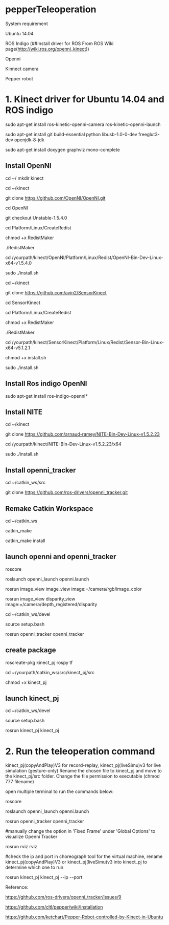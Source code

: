 # pepperTeleoperation

System requirement

  Ubuntu 14.04
  
  ROS Indigo (##Install driver for ROS From ROS Wiki page(http://wiki.ros.org/openni_kinect))
  
  Openni
  
  Kinnect camera
  
  Pepper robot

# 1.  Kinect driver for Ubuntu 14.04 and ROS indigo

sudo apt-get install ros-kinetic-openni-camera ros-kinetic-openni-launch

sudo apt-get install git build-essential python libusb-1.0-0-dev freeglut3-dev openjdk-8-jdk

sudo apt-get install doxygen graphviz mono-complete

## Install OpenNI

cd ~/ mkdir kinect

cd ~/kinect 

git clone https://github.com/OpenNI/OpenNI.git 

cd OpenNI 

git checkout Unstable-1.5.4.0 

cd Platform/Linux/CreateRedist 

chmod +x RedistMaker 

./RedistMaker

cd /yourpath/kinect/OpenNI/Platform/Linux/Redist/OpenNI-Bin-Dev-Linux-x64-v1.5.4.0 

sudo ./install.sh

cd ~/kinect 

git clone https://github.com/avin2/SensorKinect 

cd SensorKinect 

cd Platform/Linux/CreateRedist 

chmod +x RedistMaker 

./RedistMaker

cd /yourpath/kinect/SensorKinect/Platform/Linux/Redist/Sensor-Bin-Linux-x64-v5.1.2.1 

chmod +x install.sh 

sudo ./install.sh

## Install Ros indigo OpenNI

sudo apt-get install ros-indigo-openni*

## Install NITE

cd ~/kinect 

git clone https://github.com/arnaud-ramey/NITE-Bin-Dev-Linux-v1.5.2.23 

cd /yourpath/kinect/NITE-Bin-Dev-Linux-v1.5.2.23/x64 

sudo ./install.sh

## Install openni_tracker

cd ~/catkin_ws/src 

git clone https://github.com/ros-drivers/openni_tracker.git

## Remake Catkin Workspace

cd ~/catkin_ws 

catkin_make 

catkin_make install

## launch openni and openni_tracker

roscore

roslaunch openni_launch openni.launch

rosrun image_view image_view image:=/camera/rgb/image_color

rosrun image_view disparity_view image:=/camera/depth_registered/disparity

cd ~/catkin_ws/devel 

source setup.bash 

rosrun openni_tracker openni_tracker

## create package

roscreate-pkg kinect_pj rospy tf

cd ~/yourpath/catkin_ws/src/kinect_pj/src 

chmod +x kinect_pj

## launch kinect_pj

cd ~/catkin_ws/devel 

source setup.bash 

rosrun kinect_pj kinect_pj

# 2.  Run the teleoperation command
kinect_pj(copyAndPlay)V3 for record-replay, kinect_pj(liveSimu)v3 for live simulation (gesture-only)
Rename the chosen file to kinect_pj and move to the kinect_pj/src folder. 
Change the file permission to executable (chmod 777 filename)

open multiple terminal to run the commands below:

roscore

roslaunch openni_launch openni.launch

rosrun openni_tracker openni_tracker

#manually change the option in 'Fixed Frame' under 'Global Options' to visualize Openni Tracker

rosrun rviz rviz

#check the ip and port in choreograph tool for the virtual machine, rename kinect_pj(copyAndPlay)V3 or kinect_pj(liveSimu)v3 into kinect_pj to determine which one to run

rosrun kinect_pj kinect_pj --ip <ip> --port <port>


Reference:

https://github.com/ros-drivers/openni_tracker/issues/9

https://github.com/cltl/pepper/wiki/Installation

https://github.com/ketchart/Pepper-Robot-controlled-by-Kinect-in-Ubuntu


